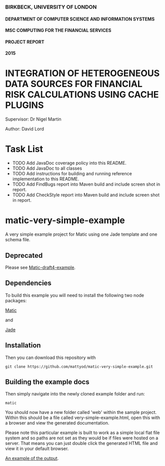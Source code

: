 ### BIRKBECK, UNIVERSITY OF LONDON
#### DEPARTMENT OF COMPUTER SCIENCE AND INFORMATION SYSTEMS

#### MSC COMPUTING FOR THE FINANCIAL SERVICES
#### PROJECT REPORT
#### 2015

# INTEGRATION OF HETEROGENEOUS DATA SOURCES FOR FINANCIAL RISK CALCULATIONS USING CACHE PLUGINS

Supervisor:   Dr Nigel Martin

Author:	      David Lord

# Task List
* TODO Add JavaDoc coverage policy into this README.
* TODO Add JavaDoc to all classes 
* TODO Add instructions for building and running reference implementation to this README.
* TODO Add FindBugs report into Maven build and include screen shot in report.
* TODO Add CheckStyle report into Maven build and include screen shot in report.

# matic-very-simple-example

A very simple example project for Matic using one Jade template and one schema file.

## Deprecated
Please see [Matic-draft4-example](https://github.com/mattyod/matic-draft4-example).

## Dependencies
To build this example you will need to install the following two node packages:

[Matic](https://github.com/mattyod/matic)

and

[Jade](https://github.com/visionmedia/jade)

## Installation
Then you can download this repository with

    git clone https://github.com/mattyod/matic-very-simple-example.git

## Building the example docs
Then simply navigate into the newly cloned example folder and run:

    matic

You should now have a new folder called 'web' within the sample project. Within this should be a file called very-simple-example.html, open this with a browser and view the generated documentation.

Please note this particular example is built to work as a simple local flat file system and so paths are not set as they would be if files were hosted on a server. That means you can just double click the generated HTML file and view it in your default browser.

[An example of the output](http://mattyod.github.com/matic-very-simple-example/).